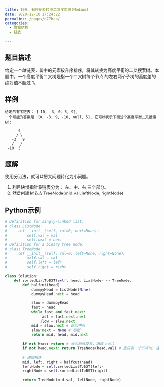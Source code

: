 ```yaml
---
title: 109. 有序链表转换二叉搜索树(Medium)
date: 2020-12-10 17:24:22
permalink: /pages/d77bca/
categories: 
  - 数据结构
  - 链表

---
```


## 题目描述

给定一个单链表，其中的元素按升序排序，将其转换为高度平衡的二叉搜索树。本题中，一个高度平衡二叉树是指一个二叉树每个节点 的左右两个子树的高度差的绝对值不超过 1。

## 样例

```
给定的有序链表： [-10, -3, 0, 5, 9],
一个可能的答案是：[0, -3, 9, -10, null, 5], 它可以表示下面这个高度平衡二叉搜索树：

      0
     / \
   -3   9
   /   /
 -10  5
```

## 题解

使用分治法，就可以把大问题转化为小问题。

1. 利用快慢指针将链表分为： 左、中、右 三个部分。
2. 然后创建树节点 TreeNode(mid.val, leftNode, rightNode)

## Python示例

```python
# Definition for singly-linked list.
# class ListNode:
#     def __init__(self, val=0, next=None):
#         self.val = val
#         self.next = next
# Definition for a binary tree node.
# class TreeNode:
#     def __init__(self, val=0, left=None, right=None):
#         self.val = val
#         self.left = left
#         self.right = right

class Solution:
    def sortedListToBST(self, head: ListNode) -> TreeNode:
        def halfcut(head):
            dummpyHead = ListNode(None)
            dummpyHead.next = head 

            slow = dummpyHead
            fast = head 
            while fast and fast.next:
                fast = fast.next.next
                slow = slow.next 
            mid = slow.next # 返回中点
            slow.next = None # 切断
            return mid, head, mid.next
        
        if not head: return # 当头结点没有，返回 null
        if not head.next: return TreeNode(head.val) # 当只有一个节点时，返回TreeNode
        
        # 递归解决
        mid, left, right = halfcut(head) 
        leftNode = self.sortedListToBST(left) 
        rightNode = self.sortedListToBST(right)

        return TreeNode(mid.val, leftNode, rightNode)
```

